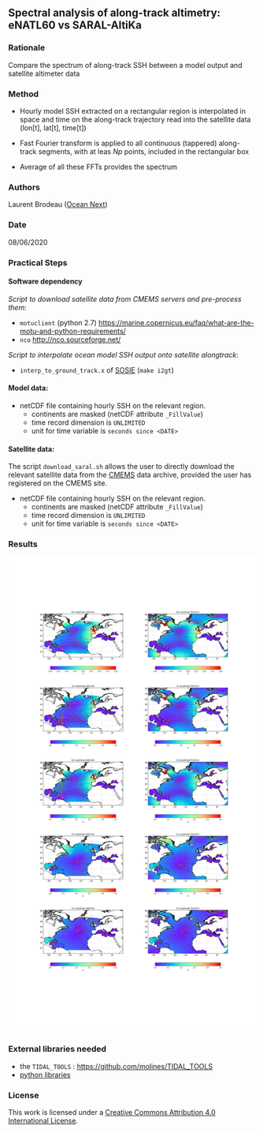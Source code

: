## Spectral analysis of along-track altimetry: eNATL60 vs SARAL-AltiKa

### Rationale

Compare the spectrum of along-track SSH between a model output and satellite altimeter data

### Method

- Hourly model SSH extracted on a rectangular region is interpolated in space and time on the along-track trajectory read into the satellite data (lon[t], lat[t], time[t])

- Fast Fourier transform is applied to all continuous (tappered) along-track segments, with at leas *Np* points, included in the rectangular box

- Average of all these FFTs provides the spectrum

### Authors

Laurent Brodeau ([Ocean Next](https://ocean-next.fr))

### Date

08/06/2020




### Practical Steps


#### Software dependency

*Script to download satellite data from CMEMS servers and pre-process them*:
- `motuclient` (python 2.7) https://marine.copernicus.eu/faq/what-are-the-motu-and-python-requirements/
- `nco` http://nco.sourceforge.net/

*Script to interpolate ocean model SSH output onto satellite alongtrack*:
- `interp_to_ground_track.x` of [SOSIE](https://github.com/brodeau/sosie) (`make i2gt`)

  
#### Model data:
- netCDF file containing hourly SSH on the relevant region.
  - continents are masked (netCDF attribute `_FillValue`)
  - time record dimension is `UNLIMITED`
  - unit for time variable is `seconds since <DATE>`

#### Satellite data:

The script `download_saral.sh` allows the user to directly download the relevant satellite data
from the [CMEMS](https://resources.marine.copernicus.eu/?option=com_csw&task=results) data archive, provided the user has registered on the CMEMS site.

- netCDF file containing hourly SSH on the relevant region.
  - continents are masked (netCDF attribute `_FillValue`)
  - time record dimension is `UNLIMITED`
  - unit for time variable is `seconds since <DATE>`




### Results

![plot](https://github.com/ocean-next/eNATL60/blob/master/04_assessment/barotropic-tide/plots/maps_amp_phi_M2N2S2K1O1_eNATL60-FES2014_noblack0.png)
  

### External libraries needed

  - the `TIDAL_TOOLS` :  https://github.com/molines/TIDAL_TOOLS
  - [python libraries](environment.yaml)

### License
This work is licensed under a <a rel="license" href="http://creativecommons.org/licenses/by/4.0/">Creative Commons Attribution 4.0 International License</a>.
